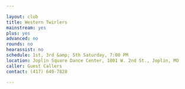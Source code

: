 ```yaml
---

layout: club
title: Western Twirlers
mainstream: yes
plus: yes
advanced: no
rounds: no
hearassist: no
schedule: 1st, 3rd &amp; 5th Saturday, 7:00 PM
location: Joplin Square Dance Center, 1801 W. 2nd St., Joplin, MO
caller: Guest Callers
contact: (417) 649-7828

---
```


